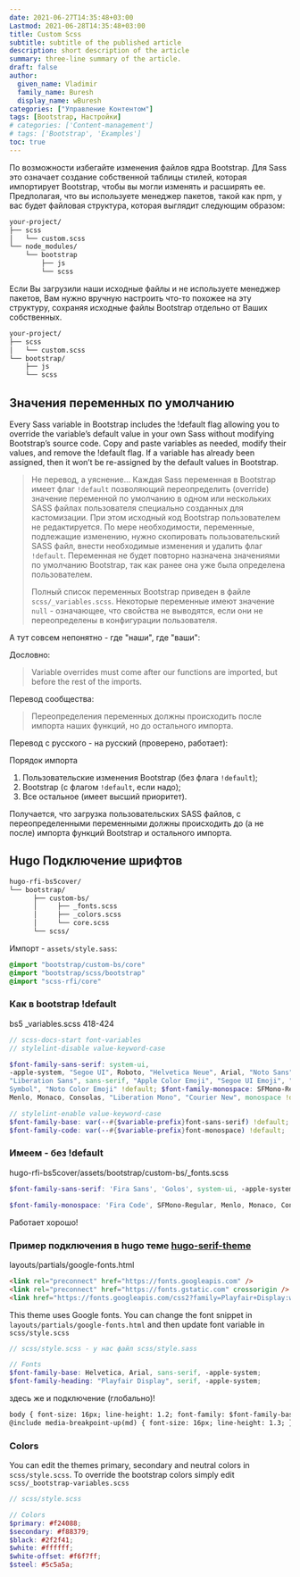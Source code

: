 ```yaml
---
date: 2021-06-27T14:35:48+03:00
Lastmod: 2021-06-28T14:35:48+03:00
title: Custom Scss
subtitle: subtitle of the published article
description: short description of the article
summary: three-line summary of the article.
draft: false
author:
  given_name: Vladimir
  family_name: Buresh
  display_name: wBuresh
categories: ["Управление Контентом"]
tags: [Bootstrap, Настройки]
# categories: ['Content-management']
# tags: ['Bootstrap', 'Examples']
toc: true
---
```


По возможности избегайте изменения файлов ядра Bootstrap. Для Sass это означает создание собственной таблицы стилей, которая импортирует Bootstrap, чтобы вы могли изменять и расширять ее. Предполагая, что вы используете менеджер пакетов, такой как npm, у вас будет файловая структура, которая выглядит следующим образом:

```txt
your-project/
├── scss
│   └── custom.scss
└── node_modules/
    └── bootstrap
        ├── js
        └── scss
```

Если Вы загрузили наши исходные файлы и не используете менеджер пакетов, Вам нужно вручную настроить что-то похожее на эту структуру, сохраняя исходные файлы Bootstrap отдельно от Ваших собственных.

```txt
your-project/
├── scss
│   └── custom.scss
└── bootstrap/
    ├── js
    └── scss
```

## Значения переменных по умолчанию

Every Sass variable in Bootstrap includes the !default flag allowing you to override the variable’s default value in your own Sass without modifying Bootstrap’s source code. Copy and paste variables as needed, modify their values, and remove the !default flag. If a variable has already been assigned, then it won’t be re-assigned by the default values in Bootstrap.

> Не перевод, а уяснение...
> Каждая Sass переменная в Bootstrap имеет флаг `!default` позволяющий переопределить (override) значение переменной по умолчанию в одном или нескольких SASS файлах пользователя специально созданных для кастомизации. При этом исходный код Bootstrap пользователем не редактируется. По мере необходимости, переменные, подлежащие изменению, нужно скопировать пользовательский SASS файл, внести необходимые изменения и удалить флаг `!default`. Переменная не будет повторно назначена значениями по умолчанию Bootstrap, так как ранее она уже была определена пользователем.
>
> Полный список переменных Bootstrap приведен в файле `scss/_variables.scss`. Некоторые переменные имеют значение `null` - означающее, что свойства не выводятся, если они не переопределены в конфигурации пользователя.

А тут совсем непонятно - где "наши", где "ваши":

Дословно:

> Variable overrides must come after our functions are imported, but before the rest of the imports.

Перевод сообщества:

>Переопределения переменных должны происходить после импорта наших функций, но до остального импорта.

Перевод с русского - на русский (проверено, работает):

Порядок импорта

1. Пользовательские изменения Bootstrap (без флага `!default`);
2. Bootstrap (с флагом `!default`, если надо);
3. Все остальное (имеет высший приоритет).

Получается, что загрузка пользовательских SASS файлов, с переопределенными переменными должны происходить до (а не после) импорта функций Bootstrap и остального импорта.

## Hugo Подключение шрифтов

```txt
hugo-rfi-bs5cover/
└── bootstrap/
      ├── custom-bs/
      │     ├── _fonts.scss
      │     ├── _colors.scss
      │     └── core.scss
      └── scss/
```

Импорт - `assets/style.sass`:

```sass
@import "bootstrap/custom-bs/core"
@import "bootstrap/scss/bootstrap"
@import "scss-rfi/core"
```

### Как в bootstrap !default

bs5 _variables.scss 418-424

``` scss
// scss-docs-start font-variables
// stylelint-disable value-keyword-case

$font-family-sans-serif: system-ui,
-apple-system, "Segoe UI", Roboto, "Helvetica Neue", Arial, "Noto Sans",
"Liberation Sans", sans-serif, "Apple Color Emoji", "Segoe UI Emoji", "Segoe UI
Symbol", "Noto Color Emoji" !default; $font-family-monospace: SFMono-Regular,
Menlo, Monaco, Consolas, "Liberation Mono", "Courier New", monospace !default;

// stylelint-enable value-keyword-case
$font-family-base: var(--#{$variable-prefix}font-sans-serif) !default;
$font-family-code: var(--#{$variable-prefix}font-monospace) !default;
````

### Имеем - без !default

hugo-rfi-bs5cover/assets/bootstrap/custom-bs/_fonts.scss

``` scss
$font-family-sans-serif: 'Fira Sans', 'Golos', system-ui, -apple-system, 'Segoe UI', Roboto, 'Helvetica Neue', Arial, 'Noto Sans', 'Liberation Sans', sans-serif, 'Apple Color Emoji', 'Segoe UI Emoji', 'Segoe UI Symbol', 'Noto Color Emoji';

$font-family-monospace: 'Fira Code', SFMono-Regular, Menlo, Monaco, Consolas, 'Liberation Mono', 'Courier New', monospace;
```

Работает хорошо!

### Пример подключения в hugo теме [hugo-serif-theme]()

<!-- /atom-sites/themes_example/hugo-serif-theme/layouts/partials/google-fonts.html -->

layouts/partials/google-fonts.html

``` html
<link rel="preconnect" href="https://fonts.googleapis.com" />
<link rel="preconnect" href="https://fonts.gstatic.com" crossorigin />
<link href="https://fonts.googleapis.com/css2?family=Playfair+Display:wght@400;700&display=swap" rel="stylesheet" />
```

This theme uses Google fonts. You can change the font snippet in `layouts/partials/google-fonts.html` and then update font variable in `scss/style.scss`

```scss
// scss/style.scss - у нас файл scss/style.sass

// Fonts
$font-family-base: Helvetica, Arial, sans-serif, -apple-system;
$font-family-heading: "Playfair Display", serif, -apple-system;
```

здесь же и подключение (глобально)!

```html
body { font-size: 16px; line-height: 1.2; font-family: $font-family-base;
@include media-breakpoint-up(md) { font-size: 16px; line-height: 1.3; } }
```

### Colors

You can edit the themes primary, secondary and neutral colors in `scss/style.scss`. To override the bootstrap colors simply edit `scss/_bootstrap-variables.scss`

```scss
// scss/style.scss

// Colors
$primary: #f24088;
$secondary: #f88379;
$black: #2f2f41;
$white: #ffffff;
$white-offset: #f6f7ff;
$steel: #5c5a5a;
```
